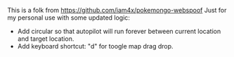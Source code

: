 This is a folk from https://github.com/iam4x/pokemongo-webspoof
Just for my personal use with some updated logic:
- Add circular so that autopilot will run forever between current location and target location.
- Add keyboard shortcut: "d" for toogle map drag drop.